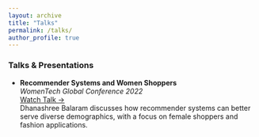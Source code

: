 ```yaml
---
layout: archive
title: "Talks"
permalink: /talks/
author_profile: true
---
```


### Talks & Presentations

- **Recommender Systems and Women Shoppers**  
  *WomenTech Global Conference 2022*  
  [Watch Talk →](https://www.womentech.net/video/recommender-systems-and-women-shoppers-dhanashree-balaram)  
  Dhanashree Balaram discusses how recommender systems can better serve diverse demographics, with a focus on female shoppers and fashion applications.
